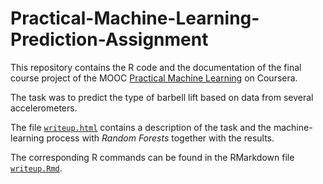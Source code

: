 # Practical-Machine-Learning-Prediction-Assignment

This repository contains the R code and the documentation of the final course project of the MOOC [Practical Machine Learning](https://www.coursera.org/course/predmachlearn) on Coursera.

The task was to predict the type of barbell lift based on data from several accelerometers.

The file [`writeup.html`](https://github.com/hohenstein/machine-learning/blob/master/writeup.md) contains a description of the task and the machine-learning process with *Random Forests* together with the results.

The corresponding R commands can be found in the RMarkdown file [`writeup.Rmd`](https://github.com/hohenstein/machine-learning/blob/master/writeup.Rmd).
